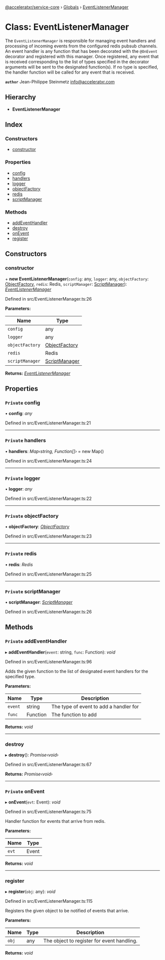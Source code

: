 [@acceleratxr/service-core](../README.md) › [Globals](../globals.md) › [EventListenerManager](eventlistenermanager.md)

# Class: EventListenerManager

The `EventListenerManager` is responsible for managing event handlers and processing of incoming
events from the configured redis pubsub channels. An event handler is any function that has been
decorated with the `@OnEvent` decorator and registered with this manager. Once registered, any event
that is received corresponding to the list of types specified in the decorator arguments will be
sent to the designated function(s). If no type is specified, the handler function will be called
for any event that is received.

**`author`** Jean-Philippe Steinmetz <info@acceleratxr.com>

## Hierarchy

* **EventListenerManager**

## Index

### Constructors

* [constructor](eventlistenermanager.md#constructor)

### Properties

* [config](eventlistenermanager.md#private-config)
* [handlers](eventlistenermanager.md#private-handlers)
* [logger](eventlistenermanager.md#private-logger)
* [objectFactory](eventlistenermanager.md#private-objectfactory)
* [redis](eventlistenermanager.md#private-redis)
* [scriptManager](eventlistenermanager.md#private-scriptmanager)

### Methods

* [addEventHandler](eventlistenermanager.md#private-addeventhandler)
* [destroy](eventlistenermanager.md#destroy)
* [onEvent](eventlistenermanager.md#private-onevent)
* [register](eventlistenermanager.md#register)

## Constructors

###  constructor

\+ **new EventListenerManager**(`config`: any, `logger`: any, `objectFactory`: [ObjectFactory](objectfactory.md), `redis`: Redis, `scriptManager`: [ScriptManager](scriptmanager.md)): *[EventListenerManager](eventlistenermanager.md)*

Defined in src/EventListenerManager.ts:26

**Parameters:**

Name | Type |
------ | ------ |
`config` | any |
`logger` | any |
`objectFactory` | [ObjectFactory](objectfactory.md) |
`redis` | Redis |
`scriptManager` | [ScriptManager](scriptmanager.md) |

**Returns:** *[EventListenerManager](eventlistenermanager.md)*

## Properties

### `Private` config

• **config**: *any*

Defined in src/EventListenerManager.ts:21

___

### `Private` handlers

• **handlers**: *Map‹string, Function[]›* = new Map()

Defined in src/EventListenerManager.ts:24

___

### `Private` logger

• **logger**: *any*

Defined in src/EventListenerManager.ts:22

___

### `Private` objectFactory

• **objectFactory**: *[ObjectFactory](objectfactory.md)*

Defined in src/EventListenerManager.ts:23

___

### `Private` redis

• **redis**: *Redis*

Defined in src/EventListenerManager.ts:25

___

### `Private` scriptManager

• **scriptManager**: *[ScriptManager](scriptmanager.md)*

Defined in src/EventListenerManager.ts:26

## Methods

### `Private` addEventHandler

▸ **addEventHandler**(`event`: string, `func`: Function): *void*

Defined in src/EventListenerManager.ts:96

Adds the given function to the list of designated event handlers for the specified type.

**Parameters:**

Name | Type | Description |
------ | ------ | ------ |
`event` | string | The type of event to add a handler for |
`func` | Function | The function to add  |

**Returns:** *void*

___

###  destroy

▸ **destroy**(): *Promise‹void›*

Defined in src/EventListenerManager.ts:67

**Returns:** *Promise‹void›*

___

### `Private` onEvent

▸ **onEvent**(`evt`: Event): *void*

Defined in src/EventListenerManager.ts:75

Handler function for events that arrive from redis.

**Parameters:**

Name | Type |
------ | ------ |
`evt` | Event |

**Returns:** *void*

___

###  register

▸ **register**(`obj`: any): *void*

Defined in src/EventListenerManager.ts:115

Registers the given object to be notified of events that arrive.

**Parameters:**

Name | Type | Description |
------ | ------ | ------ |
`obj` | any | The object to register for event handling.  |

**Returns:** *void*
